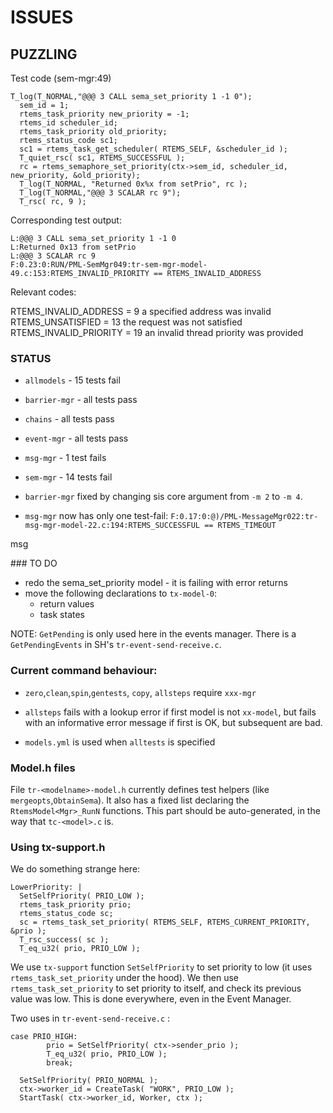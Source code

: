 # ISSUES

## PUZZLING

Test code (sem-mgr:49)

```
T_log(T_NORMAL,"@@@ 3 CALL sema_set_priority 1 -1 0");
  sem_id = 1;
  rtems_task_priority new_priority = -1;
  rtems_id scheduler_id;
  rtems_task_priority old_priority;
  rtems_status_code sc1;    
  sc1 = rtems_task_get_scheduler( RTEMS_SELF, &scheduler_id );
  T_quiet_rsc( sc1, RTEMS_SUCCESSFUL );
  rc = rtems_semaphore_set_priority(ctx->sem_id, scheduler_id, new_priority, &old_priority);
  T_log(T_NORMAL, "Returned 0x%x from setPrio", rc );
  T_log(T_NORMAL,"@@@ 3 SCALAR rc 9");
  T_rsc( rc, 9 );
```

Corresponding test output:

```
L:@@@ 3 CALL sema_set_priority 1 -1 0
L:Returned 0x13 from setPrio
L:@@@ 3 SCALAR rc 9
F:0.23:0:RUN/PML-SemMgr049:tr-sem-mgr-model-49.c:153:RTEMS_INVALID_PRIORITY == RTEMS_INVALID_ADDRESS
```

Relevant codes:

RTEMS_INVALID_ADDRESS = 9  a specified address was invalid
RTEMS_UNSATISFIED = 13     the request was not satisfied
RTEMS_INVALID_PRIORITY = 19 an invalid thread priority was provided


### STATUS

 * `allmodels` - 15 tests fail
 * `barrier-mgr` - all tests pass  
 * `chains` - all tests pass 
 * `event-mgr` - all tests pass
 * `msg-mgr` - 1 test fails
 * `sem-mgr` - 14 tests fail

 * `barrier-mgr` fixed by changing sis core argument from `-m 2` to `-m 4`.
 * `msg-mgr` now has only one test-fail: 
    `F:0.17:0:@)/PML-MessageMgr022:tr-msg-mgr-model-22.c:194:RTEMS_SUCCESSFUL == RTEMS_TIMEOUT`

msg 
 
### TO DO

* redo the sema_set_priority model - it is failing with error returns
* move the following declarations to `tx-model-0`:
  -  return values
  -  task states

NOTE: `GetPending` is only used here in the events manager.
There is a `GetPendingEvents` in SH's `tr-event-send-receive.c`.


### Current command behaviour:
 
 * `zero`,`clean`,`spin`,`gentests`, `copy`, `allsteps` require `xxx-mgr`

 * `allsteps` fails with a lookup error if first model is not `xx-model`,
    but fails with an informative error message if first is OK, 
    but subsequent are bad.

 * `models.yml` is used when `alltests` is specified
 

### Model.h files

File `tr-<modelname>-model.h` currently defines test helpers 
(like `mergeopts`,`ObtainSema`).
It also has a fixed list declaring the `RtemsModel<Mgr>_RunN` functions.
This part should be auto-generated, in the way that `tc-<model>.c` is.


### Using tx-support.h

We do something strange here:

```
LowerPriority: |
  SetSelfPriority( PRIO_LOW );
  rtems_task_priority prio;
  rtems_status_code sc;
  sc = rtems_task_set_priority( RTEMS_SELF, RTEMS_CURRENT_PRIORITY, &prio );
  T_rsc_success( sc );
  T_eq_u32( prio, PRIO_LOW );
```

We use `tx-support` function `SetSelfPriority` to set priority to low
(it uses `rtems_task_set_priority` under the hood).
We then use `rtems_task_set_priority` to set priority to itself,
and check its previous value was low.
This is done everywhere, even in the Event Manager.

Two uses in `tr-event-send-receive.c` :

```
case PRIO_HIGH:
        prio = SetSelfPriority( ctx->sender_prio );
        T_eq_u32( prio, PRIO_LOW );
        break;

  SetSelfPriority( PRIO_NORMAL );
  ctx->worker_id = CreateTask( "WORK", PRIO_LOW );
  StartTask( ctx->worker_id, Worker, ctx );        
```


